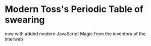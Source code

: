 # Modern Toss's Periodic Table of swearing

now with added modern JavaScript Magic from the inventors of the interweb
